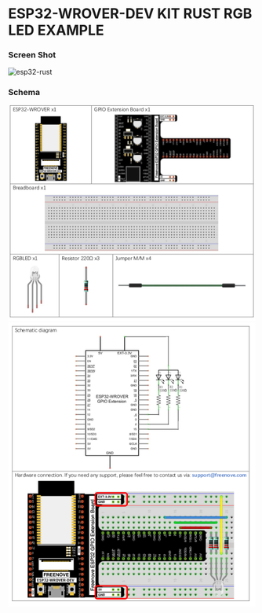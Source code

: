 <h1>ESP32-WROVER-DEV KIT RUST RGB LED EXAMPLE</h1>
<h3>Screen Shot</h3>
<img src="screenshots/1.gif" height="500" alt="esp32-rust"/>

<h3>Schema</h3>
<img src="screenshots/1.png" width="580" alt=""/>
<img src="screenshots/2.png" width="594" alt=""/>